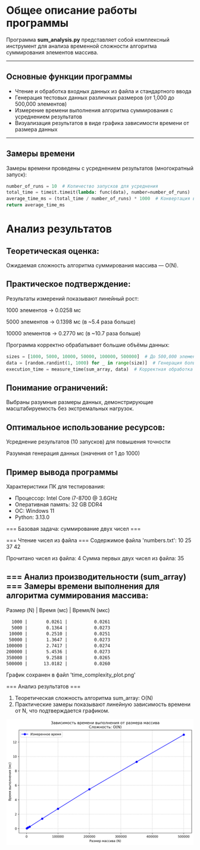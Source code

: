 # Общее описание работы программы

Программа **sum_analysis.py** представляет собой комплексный инструмент для анализа временной сложности алгоритма суммирования элементов массива.  

---

## Основные функции программы

- Чтение и обработка входных данных из файла и стандартного ввода  
- Генерация тестовых данных различных размеров (от 1,000 до 500,000 элементов)  
- Измерение времени выполнения алгоритма суммирования с усреднением результатов  
- Визуализация результатов в виде графика зависимости времени от размера данных  

---

## Замеры времени

Замеры времени проведены с усреднением результатов (многократный запуск):

```python
number_of_runs = 10  # Количество запусков для усреднения
total_time = timeit.timeit(lambda: func(data), number=number_of_runs)
average_time_ms = (total_time / number_of_runs) * 1000  # Конвертация в мс
return average_time_ms
```
# Анализ результатов

## Теоретическая оценка:
Ожидаемая сложность алгоритма суммирования массива — O(N).

## Практическое подтверждение:
Результаты измерений показывают линейный рост:

1000 элементов → 0.0258 мс

5000 элементов → 0.1398 мс (в ~5.4 раза больше)

10000 элементов → 0.2770 мс (в ~10.7 раза больше)

Программа корректно обрабатывает большие объёмы данных:
```python
sizes = [1000, 5000, 10000, 50000, 100000, 500000]  # До 500,000 элементов!
data = [random.randint(1, 1000) for _ in range(size)]  # Генерация больших массивов
execution_time = measure_time(sum_array, data)  # Корректная обработка
```
## Понимание ограничений:
Выбраны разумные размеры данных, демонстрирующие масштабируемость без экстремальных нагрузок.

## Оптимальное использование ресурсов:

Усреднение результатов (10 запусков) для повышения точности

Разумная генерация данных (значения от 1 до 1000)
## Пример вывода программы
Характеристики ПК для тестирования:
- Процессор: Intel Core i7-8700 @ 3.6GHz
- Оперативная память: 32 GB DDR4
- OC: Windows 11
- Python: 3.13.0

=== Базовая задача: суммирование двух чисел ===

=== Чтение чисел из файла ===
Содержимое файла 'numbers.txt':
  10
  25
  37
  42

Прочитано чисел из файла: 4
Сумма первых двух чисел из файла: 35

=== Анализ производительности (sum_array) ===
Замеры времени выполнения для алгоритма суммирования массива:
---------------------------------------------
Размер (N) |   Время (мс) |   Время/N (мкс)

      1000 |       0.0261 |          0.0261
      5000 |       0.1364 |          0.0273
     10000 |       0.2510 |          0.0251
     50000 |       1.3647 |          0.0273
    100000 |       2.7417 |          0.0274
    200000 |       5.4536 |          0.0273
    350000 |       9.2588 |          0.0265
    500000 |      13.0182 |          0.0260
График сохранен в файл 'time_complexity_plot.png'

=== Анализ результатов ===
1. Теоретическая сложность алгоритма sum_array: O(N)
2. Практические замеры показывают линейную зависимость времени от N, что подтверждается графиком.

![График сложности](time_complexity_plot.png)

